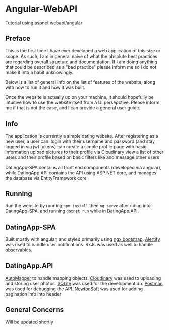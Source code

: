 # Angular-WebAPI
Tutorial using aspnet webapi/angular

## Preface

This is the first time I have ever developed a web application of this size or scope.
As such, I am in general naive of what the absolute best practices are regarding overall structure and documentation.
If I am doing anything that could be described as a "bad practice" please inform me so I do not make it into a habit unknowingly. 

Below is a list of general info on the list of features of the website, along with how to run it and how it was built.

Once the website is actually up on your machine, it should hopefully be intuitive how to use the website itself from a UI persepctive.
Please inform  me if that is not the case, and I can provide a general user guide.

## Info

The application is currently a simple dating website. 
After registering as a new user, a user can:
  login with their username and password (and stay logged in via jwt tokens)
  can create a simple profile page with basic information
  upload pictures to their profile via Cloudinary
  view a list of other users and their profile based on basic filters
  like and message other users

DatingApp-SPA contains all front end components (developed via angular), 
while DatingApp.API contains the API using ASP.NET core, and manages the database via EntityFramework core

## Running

Run the website by running `npm install` then `ng serve` after cding into DatingApp-SPA, 
and running `dotnet run` while in DatingApp.API.

## DatingApp-SPA 

Built mostly with angular, and styled primarily using [ngx bootstrap](https://valor-software.com/ngx-bootstrap/#/).
[Alertify](https://alertifyjs.com/) was used to handle user notifications.
RxJs was used as well to handle observables.

## DatingApp.API

[AutoMapper](https://automapper.org/) to handle mapping objects.
[Cloudinary](https://cloudinary.com/) was used to uploading and storing user photos.
[SQLite](https://www.sqlite.org/index.html) was used for the development db.
[Postman](https://www.getpostman.com/) was used for debugging the API.
[NewtonSoft](https://www.newtonsoft.com/json) was used for adding pagination info into header

## General Concerns

Will be updated shortly


